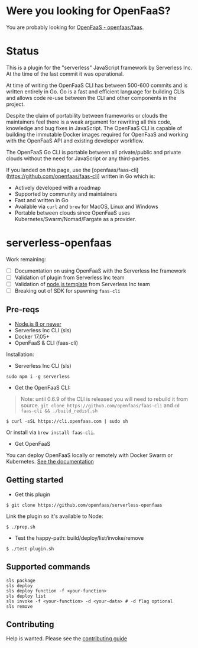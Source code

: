 # Were you looking for OpenFaaS?

You are probably looking for [OpenFaaS - openfaas/faas](https://github.com/openfaas/faas).

# Status

This is a plugin for the "serverless" JavaScript framework by Serverless Inc. At the time of the last commit it was operational.

At time of writing the OpenFaaS CLI has between 500-600 commits and is written entirely in Go. Go is a fast and efficient language for building CLIs and allows code re-use between the CLI and other components in the project.

Despite the claim of portability between frameworks or clouds the maintainers feel there is a weak argument for rewriting all this code, knowledge and bug fixes in JavaScript. The OpenFaaS CLI is capable of building the immutable Docker images required for OpenFaaS and working with the OpenFaaS API and existing developer workflow.

The OpenFaaS Go CLI is portable between all private/public and private clouds without the need for JavaScript or any third-parties.

If you landed on this page, use the [openfaas/faas-cli](https://github.com/openfaas/faas-cli] written in Go which is:

* Actively developed with a roadmap
* Supported by community and maintainers
* Fast and written in Go
* Available via `curl` and `brew` for MacOS, Linux and Windows
* Portable between clouds since OpenFaaS uses Kubernetes/Swarm/Nomad/Fargate as a provider.

# serverless-openfaas

Work remaining:

* [ ] Documentation on using OpenFaaS with the Serverless Inc framework
* [ ] Validation of plugin from Serverless Inc team
* [ ] Validation of [node.js template](https://github.com/openfaas/serverless-openfaas-nodejs) from Serverless Inc team
* [ ] Breaking out of SDK for spawning `faas-cli`

## Pre-reqs

* [Node.js 8 or newer](https://nodejs.org/en/download/)
* Serverless Inc CLI (sls)
* Docker 17.05+
* OpenFaaS & CLI (faas-cli)

Installation:

* Serverless Inc CLI (sls)

```
sudo npm i -g serverless
```

* Get the OpenFaaS CLI:

> Note: until 0.6.9 of the CLI is released you will need to rebuild it from source. `git clone https://github.com/openfaas/faas-cli` and `cd faas-cli && ./build_redist.sh`

```
$ curl -sSL https://cli.openfaas.com | sudo sh
```

Or install via `brew install faas-cli`.

* Get OpenFaaS

You can deploy OpenFaaS locally or remotely with Docker Swarm or Kubernetes. [See the documentation](https://docs.openfaas.com/)

## Getting started

* Get this plugin

```
$ git clone https://github.com/openfaas/serverless-openfaas
```

Link the plugin so it's available to Node:

```
$ ./prep.sh
```

* Test the happy-path: build/deploy/list/invoke/remove

```
$ ./test-plugin.sh
```

## Supported commands

```
sls package
sls deploy
sls deploy function -f <your-function>
sls deploy list
sls invoke -f <your-function> -d <your-data> # -d flag optional
sls remove
```

## Contributing

Help is wanted. Please see the [contributing guide](./CONTRIBUTING.md)
